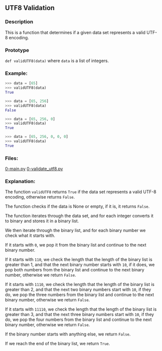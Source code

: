## UTF8 Validation

### Description
This is a function that determines if a given data set represents a valid UTF-8 encoding.

### Prototype
`def validUTF8(data)`
where `data` is a list of integers.

### Example:
```python
>>> data = [65]
>>> validUTF8(data)
True

>>> data = [65, 256]
>>> validUTF8(data)
False

>>> data = [65, 256, 0]
>>> validUTF8(data)
True

>>> data = [65, 256, 0, 0, 0]
>>> validUTF8(data)
True
```

### Files:
[0-main.py](0-main.py)
[0-validate_utf8.py](0-validate_utf8.py)

### Explanation:
The function `validUTF8` returns `True` if the data set represents a valid UTF-8 encoding, otherwise returns `False`.

The function checks if the data is None or empty, if it is, it returns `False`.

The function iterates through the data set, and for each integer converts it to binary and stores it in a binary list.

We then iterate through the binary list, and for each binary number we check what it starts with.

If it starts with `0`, we pop it from the binary list and continue to the next binary number.

If it starts with `110`, we check the length that the length of the binary list is greater than 1, and that the next binary number starts with `10`, if it does, we pop both numbers from the binary list and continue to the next binary number, otherwise we return `False`.

If it starts with `1110`, we check the length that the length of the binary list is greater than 2, and that the next two binary numbers start with `10`, if they do, we pop the three numbers from the binary list and continue to the next binary number, otherwise we return `False`.

If it starts with `11110`, we check the length that the length of the binary list is greater than 3, and that the next three binary numbers start with `10`, if they do, we pop the four numbers from the binary list and continue to the next binary number, otherwise we return `False`.

If the binary number starts with anything else, we return `False`.

If we reach the end of the binary list, we return `True`.